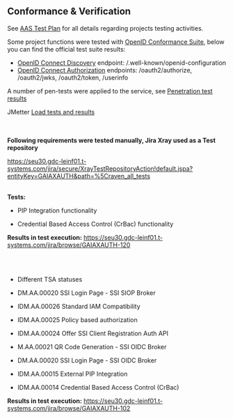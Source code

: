 ## Conformance & Verification

See [AAS Test Plan](./Test_Plan.docx) for all details regarding projects testing activities.

Some project functions were tested with [OpenID Conformance Suite](https://openid.net/certification/about-conformance-suite/), below you can find the official test suite results:

- [OpenID Connect Discovery](./config) endpoint: /.well-known/openid-configuration
- [OpenID Connect Authorization](./auth) endpoints: /oauth2/authorize, /oauth2/jwks, /oauth2/token, /userinfo

A number of pen-tests were applied to the service, see [Penetration test results](./pentest) 

JMetter [Load tests and results](./load)

<br><br>
<strong>Following requirements were tested manually, Jira Xray used as a Test repository</strong>

https://seu30.gdc-leinf01.t-systems.com/jira/secure/XrayTestRepositoryAction!default.jspa?entityKey=GAIAXAUTH&path=%5Craven_all_tests
<br><br>

<strong>Tests:</strong>

- PIP Integration functionality

- Credential Based Access Control (CrBac) functionality

<strong>Results in test execution:</strong> https://seu30.gdc-leinf01.t-systems.com/jira/browse/GAIAXAUTH-120

<br><br>
- Different TSA statuses

- DM.AA.00020 SSI Login Page - SSI SIOP Broker

- IDM.AA.00026 Standard IAM Compatibility

- IDM.AA.00025 Policy based authorization

- IDM.AA.00024 Offer SSI Client Registration Auth API

- M.AA.00021 QR Code Generation - SSI OIDC Broker

- DM.AA.00020 SSI Login Page - SSI OIDC Broker

- IDM.AA.00015 External PIP Integration

- IDM.AA.00014 Credential Based Access Control (CrBac)

<strong>Results in test execution:</strong> https://seu30.gdc-leinf01.t-systems.com/jira/browse/GAIAXAUTH-102
